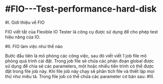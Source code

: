 #FIO---Test-performance-hard-disk
================================

#I. Giới thiệu về FIO 

FIO viết tắt của Flexible IO Tester là công cụ được sử dụng để cho phép test hiệu năng của IO. 

#II. FIO làm việc như thế nào

Bước đầu tiên là mô phỏng các công việc, sau đó viết viết 1 job file mô phỏng quá trình cài đặt. Trong job file sẽ chứa các phân đoạn global được sử dụng để chia sẻ các parameters, một hoặc nhiều tiến trình có thể được đặt trong file job này. Khi file job này chạy sẽ phân tích file và thiết lập mọi thứ như miêu tả. Trong file job có thể chứa các parameter cơ bản sau:
#III. 



